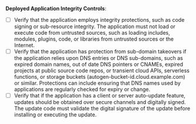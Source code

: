 <b>Deployed Application Integrity Controls</b>:

- [ ] Verify that the application employs integrity protections, such as code signing or sub-resource integrity. The application must not load or execute code from untrusted sources, such as loading includes, modules, plugins, code, or libraries from untrusted sources or the Internet.
- [ ] Verify that the application has protection from sub-domain takeovers if the application relies upon DNS entries or DNS sub-domains, such as expired domain names, out of date DNS pointers or CNAMEs, expired projects at public source code repos, or transient cloud APIs, serverless functions, or storage buckets (autogen-bucket-id.cloud.example.com) or similar. Protections can include ensuring that DNS names used by applications are regularly checked for expiry or change.
- [ ] Verify that if the application has a client or server auto-update feature, updates should be obtained over secure channels and digitally signed. The update code must validate the digital signature of the update before installing or executing the update.